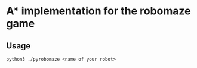 A* implementation for the robomaze game
=======================================


Usage
-----

```
python3 ./pyrobomaze <name of your robot>
```

